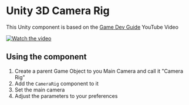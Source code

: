 # Unity 3D Camera Rig

This Unity component is based on the [Game Dev Guide](https://www.youtube.com/@GameDevGuide) YouTube Video


[![Watch the video](https://img.youtube.com/vi/rnqF6S7PfFA/default.jpg)](https://www.youtube.com/watch?v=rnqF6S7PfFA)


## Using the component

1. Create a parent Game Object to you Main Camera and call it "Camera Rig"
2. Add the `CameraRig` component to it
3. Set the main camera
4. Adjust the parameters to your preferences

